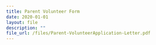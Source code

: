 ```yaml
---
title: Parent Volunteer Form
date: 2020-01-01
layout: file
description: ""
file_url: /files/Parent-VolunteerApplication-Letter.pdf
---
```


